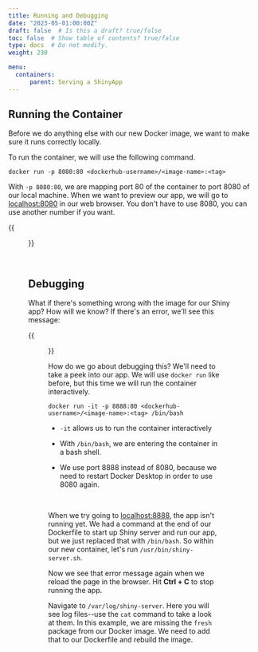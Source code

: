 ```yaml
---
title: Running and Debugging
date: "2023-05-01:00:00Z"
draft: false  # Is this a draft? true/false
toc: false  # Show table of contents? true/false
type: docs  # Do not modify.
weight: 230

menu:
  containers:
      parent: Serving a ShinyApp
---
```


## Running the Container

Before we do anything else with our new Docker image, we want to make sure it runs correctly locally.

To run the container, we will use the following command.

```
docker run -p 8080:80 <dockerhub-username>/<image-name>:<tag>
```

With `-p 8080:80`, we are mapping port 80 of the container to port 8080 of our local machine. When we want to preview our app, we will go to [localhost:8080](localhost:8080) in our web browser. You don't have to use 8080, you can use another number if you want.

{{<figure src="/notes/containers/img/chickweight.png">}}

<br>

## Debugging

What if there's something wrong with the image for our Shiny app? How will we know? If there's an error, we'll see this message: 

{{<figure src="/notes/containers/img/error.png">}}

How do we go about debugging this? We'll need to take a peek into our app. We will use `docker run` like before, but this time we will run the container interactively.

```
docker run -it -p 8888:80 <dockerhub-username>/<image-name>:<tag> /bin/bash
```

- `-it` allows us to run the container interactively

- With `/bin/bash`, we are entering the container in a bash shell.

- We use port 8888 instead of 8080, because we need to restart Docker Desktop in order to use 8080 again.

<br>

When we try going to [localhost:8888](localhost:8888), the app isn't running yet. We had a command at the end of our Dockerfile to start up Shiny server and run our app, but we just replaced that with `/bin/bash`. So within our new container, let's run `/usr/bin/shiny-server.sh`.

Now we see that error message again when we reload the page in the browser. Hit **Ctrl + C** to stop running the app.

Navigate to `/var/log/shiny-server`. Here you will see log files--use the `cat` command to take a look at them. In this example, we are missing the `fresh` package from our Docker image. We need to add that to our Dockerfile and rebuild the image.
